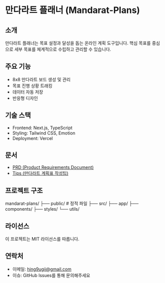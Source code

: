 # 만다라트 플래너 (Mandarat-Plans)

## 소개
만다라트 플래너는 목표 설정과 달성을 돕는 온라인 계획 도구입니다. 핵심 목표를 중심으로 세부 목표를 체계적으로 수립하고 관리할 수 있습니다.

## 주요 기능
- 8x8 만다라트 보드 생성 및 관리
- 목표 진행 상황 트래킹
- 데이터 자동 저장
- 반응형 디자인

## 기술 스택
- Frontend: Next.js, TypeScript
- Styling: Tailwind CSS, Emotion
- Deployment: Vercel
## 문서
- [PRD (Product Requirements Document)](./docs/PRD.md)
- [Tips (만다라트 계획표 작성팁)](./docs/Tips.md)

## 프로젝트 구조
mandarat-plans/
├── public/ # 정적 파일
├── src/
├── app/
├── components/
├── styles/
└── utils/

## 라이선스
이 프로젝트는 MIT 라이선스를 따릅니다.

## 연락처
- 이메일: hing9ugii@gmail.com
- 이슈: GitHub Issues를 통해 문의해주세요
